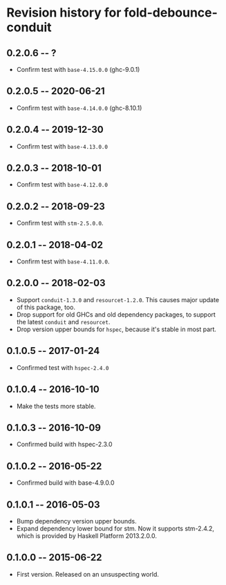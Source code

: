 # Revision history for fold-debounce-conduit

## 0.2.0.6  -- ?

* Confirm test with `base-4.15.0.0` (ghc-9.0.1)

## 0.2.0.5  -- 2020-06-21

* Confirm test with `base-4.14.0.0` (ghc-8.10.1)

## 0.2.0.4  -- 2019-12-30

* Confirm test with `base-4.13.0.0`

## 0.2.0.3  -- 2018-10-01

* Confirm test with `base-4.12.0.0`


## 0.2.0.2  -- 2018-09-23

* Confirm test with `stm-2.5.0.0`.


## 0.2.0.1  -- 2018-04-02

* Confirm test with `base-4.11.0.0`.


## 0.2.0.0  -- 2018-02-03

* Support `conduit-1.3.0` and `resourcet-1.2.0`. This causes major
  update of this package, too.
* Drop support for old GHCs and old dependency packages, to support
  the latest `conduit` and `resourcet`.
* Drop version upper bounds for `hspec`, because it's stable in most
  part.


## 0.1.0.5  -- 2017-01-24

* Confirmed test with `hspec-2.4.0`


## 0.1.0.4  -- 2016-10-10

* Make the tests more stable.


## 0.1.0.3  -- 2016-10-09

* Confirmed build with hspec-2.3.0


## 0.1.0.2  -- 2016-05-22

* Confirmed build with base-4.9.0.0


## 0.1.0.1  -- 2016-05-03

* Bump dependency version upper bounds.
* Expand dependency lower bound for stm. Now it supports stm-2.4.2,
  which is provided by Haskell Platform 2013.2.0.0.



## 0.1.0.0  -- 2015-06-22

* First version. Released on an unsuspecting world.
